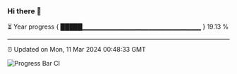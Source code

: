 ### Hi there 👋

⏳ Year progress { █████▁▁▁▁▁▁▁▁▁▁▁▁▁▁▁▁▁▁▁▁▁▁▁▁▁ } 19.13 %

---

⏰ Updated on Mon, 11 Mar 2024 00:48:33 GMT

![Progress Bar CI](https://github.com/liununu/liununu/workflows/Progress%20Bar%20CI/badge.svg)
